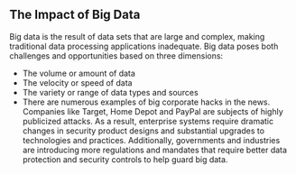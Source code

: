 ## The Impact of Big Data

Big data is the result of data sets that are large and complex, making traditional data processing applications inadequate. Big data poses both challenges and opportunities based on three dimensions:

+ The volume or amount of data
+ The velocity or speed of data
+ The variety or range of data types and sources
+ There are numerous examples of big corporate hacks in the news. Companies like Target, Home Depot and PayPal are subjects of highly publicized attacks. As a result, enterprise systems require dramatic changes in security product designs and substantial upgrades to technologies and practices. Additionally, governments and industries are introducing more regulations and mandates that require better data protection and security controls to help guard big data.
